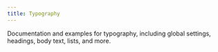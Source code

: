 ```yaml
---
title: Typography
---
```


Documentation and examples for typography, including global settings, headings, body text, lists, and more.
